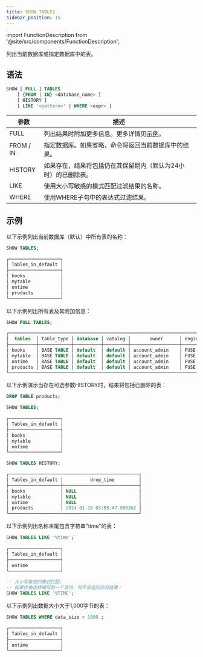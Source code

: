 ```yaml
---
title: SHOW TABLES
sidebar_position: 15
---
```

import FunctionDescription from '@site/src/components/FunctionDescription';

<FunctionDescription description="引入或更新版本：v1.2.290"/>

列出当前数据库或指定数据库中的表。

## 语法

```sql
SHOW [ FULL ] TABLES 
    [ {FROM | IN} <database_name> ] 
    [ HISTORY ] 
    [ LIKE '<pattern>' | WHERE <expr> ]
```

| 参数        | 描述                                                                                                                      |
|-----------|--------------------------------------------------------------------------------------------------------------------------|
| FULL      | 列出结果时附加更多信息。更多详情见[示例](#examples)。                                                                     |
| FROM / IN | 指定数据库。如果省略，命令将返回当前数据库中的结果。                                                                      |
| HISTORY   | 如果存在，结果将包括仍在其保留期内（默认为24小时）的已删除表。                                                            |
| LIKE      | 使用大小写敏感的模式匹配过滤结果的名称。                                                                                 |
| WHERE     | 使用WHERE子句中的表达式过滤结果。                                                                                        |

## 示例

以下示例列出当前数据库（默认）中所有表的名称：

```sql
SHOW TABLES;

┌───────────────────┐
│ Tables_in_default │
├───────────────────┤
│ books             │
│ mytable           │
│ ontime            │
│ products          │
└───────────────────┘
```

以下示例列出所有表及其附加信息：

```sql
SHOW FULL TABLES;

┌──────────────────────────────────────────────────────────────────────────────────────────────────────────────────────────────────────────────────────────────────────────────────────────────────┐
│  tables  │ table_type │ database │ catalog │       owner      │ engine │ cluster_by │         create_time        │     num_rows     │     data_size    │ data_compressed_size │    index_size    │
├──────────┼────────────┼──────────┼─────────┼──────────────────┼────────┼────────────┼────────────────────────────┼──────────────────┼──────────────────┼──────────────────────┼──────────────────┤
│ books    │ BASE TABLE │ default  │ default │ account_admin    │ FUSE   │            │ 2024-01-16 03:53:15.354132 │                0 │                0 │                    0 │                0 │
│ mytable  │ BASE TABLE │ default  │ default │ account_admin    │ FUSE   │            │ 2024-01-16 03:53:27.968505 │                0 │                0 │                    0 │                0 │
│ ontime   │ BASE TABLE │ default  │ default │ account_admin    │ FUSE   │            │ 2024-01-16 03:53:42.052399 │                0 │                0 │                    0 │                0 │
│ products │ BASE TABLE │ default  │ default │ account_admin    │ FUSE   │            │ 2024-01-16 03:54:00.883985 │                0 │                0 │                    0 │                0 │
└──────────────────────────────────────────────────────────────────────────────────────────────────────────────────────────────────────────────────────────────────────────────────────────────────┘
```

以下示例演示当存在可选参数HISTORY时，结果将包括已删除的表：

```sql
DROP TABLE products;

SHOW TABLES;

┌───────────────────┐
│ Tables_in_default │
├───────────────────┤
│ books             │
│ mytable           │
│ ontime            │
└───────────────────┘

SHOW TABLES HISTORY;

┌────────────────────────────────────────────────┐
│ Tables_in_default │          drop_time         │
├───────────────────┼────────────────────────────┤
│ books             │ NULL                       │
│ mytable           │ NULL                       │
│ ontime            │ NULL                       │
│ products          │ 2024-01-16 03:55:47.900362 │
└────────────────────────────────────────────────┘
```

以下示例列出名称末尾包含字符串"time"的表：

```sql
SHOW TABLES LIKE '%time';

┌───────────────────┐
│ Tables_in_default │
├───────────────────┤
│ ontime            │
└───────────────────┘

-- 大小写敏感的模式匹配。
-- 如果你像这样编写前一个语句，将不会返回任何结果：
SHOW TABLES LIKE '%TIME';
```

以下示例列出数据大小大于1,000字节的表：

```sql
SHOW TABLES WHERE data_size > 1000 ;

┌───────────────────┐
│ Tables_in_default │
├───────────────────┤
│ ontime            │
└───────────────────┘
```